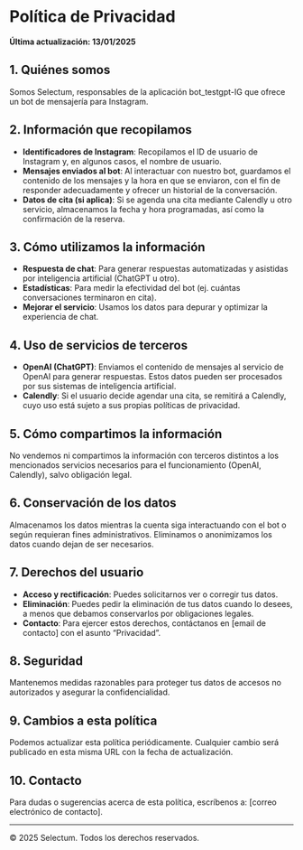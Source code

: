 # Política de Privacidad

**Última actualización: 13/01/2025**

## 1. Quiénes somos
Somos Selectum, responsables de la aplicación bot_testgpt-IG que ofrece un bot de mensajería para Instagram.

## 2. Información que recopilamos
- **Identificadores de Instagram**: Recopilamos el ID de usuario de Instagram y, en algunos casos, el nombre de usuario.
- **Mensajes enviados al bot**: Al interactuar con nuestro bot, guardamos el contenido de los mensajes y la hora en que se enviaron, con el fin de responder adecuadamente y ofrecer un historial de la conversación.
- **Datos de cita (si aplica)**: Si se agenda una cita mediante Calendly u otro servicio, almacenamos la fecha y hora programadas, así como la confirmación de la reserva.

## 3. Cómo utilizamos la información
- **Respuesta de chat**: Para generar respuestas automatizadas y asistidas por inteligencia artificial (ChatGPT u otro).
- **Estadísticas**: Para medir la efectividad del bot (ej. cuántas conversaciones terminaron en cita).
- **Mejorar el servicio**: Usamos los datos para depurar y optimizar la experiencia de chat.

## 4. Uso de servicios de terceros
- **OpenAI (ChatGPT)**: Enviamos el contenido de mensajes al servicio de OpenAI para generar respuestas. Estos datos pueden ser procesados por sus sistemas de inteligencia artificial.
- **Calendly**: Si el usuario decide agendar una cita, se remitirá a Calendly, cuyo uso está sujeto a sus propias políticas de privacidad.

## 5. Cómo compartimos la información
No vendemos ni compartimos la información con terceros distintos a los mencionados servicios necesarios para el funcionamiento (OpenAI, Calendly), salvo obligación legal.

## 6. Conservación de los datos
Almacenamos los datos mientras la cuenta siga interactuando con el bot o según requieran fines administrativos. Eliminamos o anonimizamos los datos cuando dejan de ser necesarios.

## 7. Derechos del usuario
- **Acceso y rectificación**: Puedes solicitarnos ver o corregir tus datos.
- **Eliminación**: Puedes pedir la eliminación de tus datos cuando lo desees, a menos que debamos conservarlos por obligaciones legales.
- **Contacto**: Para ejercer estos derechos, contáctanos en [email de contacto] con el asunto “Privacidad”.

## 8. Seguridad
Mantenemos medidas razonables para proteger tus datos de accesos no autorizados y asegurar la confidencialidad.

## 9. Cambios a esta política
Podemos actualizar esta política periódicamente. Cualquier cambio será publicado en esta misma URL con la fecha de actualización.

## 10. Contacto
Para dudas o sugerencias acerca de esta política, escríbenos a: [correo electrónico de contacto].

---
© 2025 Selectum. Todos los derechos reservados.
